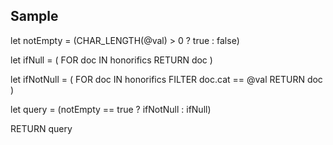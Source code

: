 ## Sample

let notEmpty = (CHAR_LENGTH(@val) > 0 ? true : false)

let ifNull =
(
FOR doc IN honorifics
RETURN doc
)

let ifNotNull =
(
FOR doc IN honorifics
FILTER doc.cat == @val
RETURN doc
)

let query = (notEmpty == true ? ifNotNull : ifNull)

RETURN query